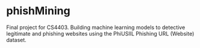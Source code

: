# phishMining
Final project for CS4403. Building machine learning models to detective legitimate and phishing websites using the PhiUSIIL Phishing URL (Website) dataset.
